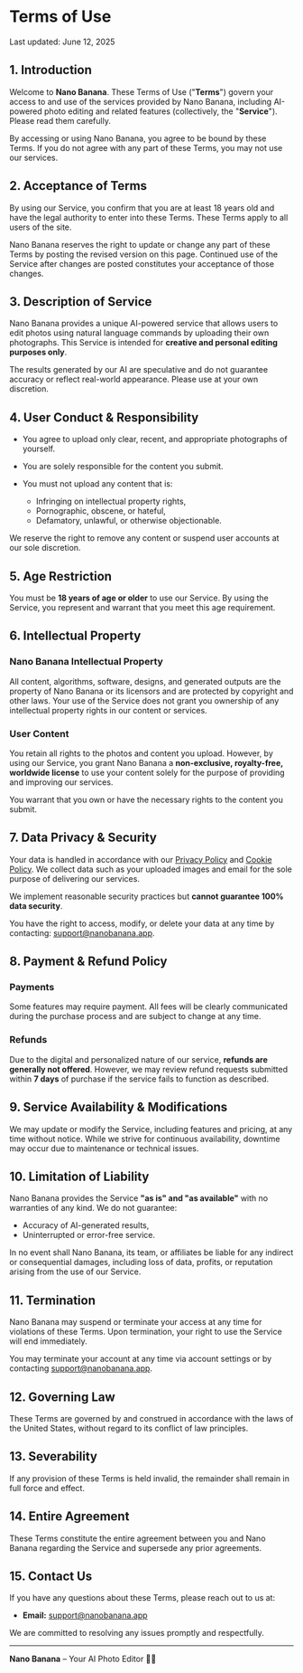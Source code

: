 # Terms of Use

Last updated: June 12, 2025

## 1. Introduction

Welcome to **Nano Banana**. These Terms of Use ("**Terms**") govern your access to and use of the services provided by Nano Banana, including AI-powered photo editing and related features (collectively, the "**Service**"). Please read them carefully.

By accessing or using Nano Banana, you agree to be bound by these Terms. If you do not agree with any part of these Terms, you may not use our services.

## 2. Acceptance of Terms

By using our Service, you confirm that you are at least 18 years old and have the legal authority to enter into these Terms. These Terms apply to all users of the site.

Nano Banana reserves the right to update or change any part of these Terms by posting the revised version on this page. Continued use of the Service after changes are posted constitutes your acceptance of those changes.

## 3. Description of Service

Nano Banana provides a unique AI-powered service that allows users to edit photos using natural language commands by uploading their own photographs. This Service is intended for **creative and personal editing purposes only**.

The results generated by our AI are speculative and do not guarantee accuracy or reflect real-world appearance. Please use at your own discretion.

## 4. User Conduct & Responsibility

- You agree to upload only clear, recent, and appropriate photographs of yourself.
- You are solely responsible for the content you submit.
- You must not upload any content that is:

  - Infringing on intellectual property rights,
  - Pornographic, obscene, or hateful,
  - Defamatory, unlawful, or otherwise objectionable.

We reserve the right to remove any content or suspend user accounts at our sole discretion.

## 5. Age Restriction

You must be **18 years of age or older** to use our Service. By using the Service, you represent and warrant that you meet this age requirement.

## 6. Intellectual Property

### Nano Banana Intellectual Property

All content, algorithms, software, designs, and generated outputs are the property of Nano Banana or its licensors and are protected by copyright and other laws. Your use of the Service does not grant you ownership of any intellectual property rights in our content or services.

### User Content

You retain all rights to the photos and content you upload. However, by using our Service, you grant Nano Banana a **non-exclusive, royalty-free, worldwide license** to use your content solely for the purpose of providing and improving our services.

You warrant that you own or have the necessary rights to the content you submit.

## 7. Data Privacy & Security

Your data is handled in accordance with our [Privacy Policy](/legal/privacy) and [Cookie Policy](/legal/cookie). We collect data such as your uploaded images and email for the sole purpose of delivering our services.

We implement reasonable security practices but **cannot guarantee 100% data security**.

You have the right to access, modify, or delete your data at any time by contacting: [support@nanobanana.app](mailto:support@nanobanana.app).

## 8. Payment & Refund Policy

### Payments

Some features may require payment. All fees will be clearly communicated during the purchase process and are subject to change at any time.

### Refunds

Due to the digital and personalized nature of our service, **refunds are generally not offered**. However, we may review refund requests submitted within **7 days** of purchase if the service fails to function as described.

## 9. Service Availability & Modifications

We may update or modify the Service, including features and pricing, at any time without notice. While we strive for continuous availability, downtime may occur due to maintenance or technical issues.

## 10. Limitation of Liability

Nano Banana provides the Service **"as is" and "as available"** with no warranties of any kind. We do not guarantee:

- Accuracy of AI-generated results,
- Uninterrupted or error-free service.

In no event shall Nano Banana, its team, or affiliates be liable for any indirect or consequential damages, including loss of data, profits, or reputation arising from the use of our Service.

## 11. Termination

Nano Banana may suspend or terminate your access at any time for violations of these Terms. Upon termination, your right to use the Service will end immediately.

You may terminate your account at any time via account settings or by contacting [support@nanobanana.app](mailto:support@nanobanana.app).

## 12. Governing Law

These Terms are governed by and construed in accordance with the laws of the United States, without regard to its conflict of law principles.

## 13. Severability

If any provision of these Terms is held invalid, the remainder shall remain in full force and effect.

## 14. Entire Agreement

These Terms constitute the entire agreement between you and Nano Banana regarding the Service and supersede any prior agreements.

## 15. Contact Us

If you have any questions about these Terms, please reach out to us at:

- **Email:** [support@nanobanana.app](mailto:support@nanobanana.app)

We are committed to resolving any issues promptly and respectfully.

---

**Nano Banana** – Your AI Photo Editor 📸✨
